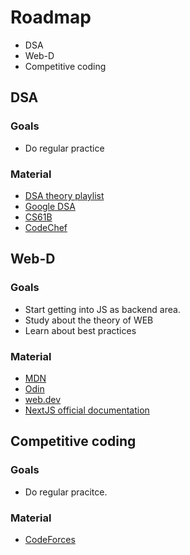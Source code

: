 # Roadmap

- DSA
- Web-D
- Competitive coding

## DSA

### Goals

- Do regular practice

### Material

- [DSA theory playlist](https://www.youtube.com/playlist?list=PLoCMsyE1cvdWiqgyzwAz_uGLSHsuYZlMX)
- [Google DSA](https://techdevguide.withgoogle.com/resources/courses/dsa/?no-filter=true)
- [CS61B](https://sp23.datastructur.es/)
- [CodeChef](https://www.codechef.com/)

## Web-D

### Goals

- Start getting into JS as backend area.
- Study about the theory of WEB
- Learn about best practices

### Material

- [MDN](https://developer.mozilla.org/en-US/)
- [Odin](https://www.theodinproject.com/paths)
- [web.dev](https://web.dev/)
- [NextJS official documentation](https://nextjs.org/)

## Competitive coding

### Goals

- Do regular pracitce.

### Material

- [CodeForces](https://codeforces.com/)